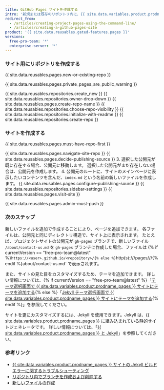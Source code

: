 ```yaml
---
title: GitHub Pages サイトを作成する
intro: '新規または既存のリポジトリ内に、{{ site.data.variables.product.prodname_pages }} サイトを作成できます。'
redirect_from:
  - /articles/creating-project-pages-using-the-command-line/
  - /articles/creating-a-github-pages-site
product: '{{ site.data.reusables.gated-features.pages }}'
versions:
  free-pro-team: '*'
  enterprise-server: '*'
---
```


### サイト用にリポジトリを作成する

{{ site.data.reusables.pages.new-or-existing-repo }}

{{ site.data.reusables.pages.private_pages_are_public_warning }}

{{ site.data.reusables.repositories.create_new }}
{{ site.data.reusables.repositories.owner-drop-down }}
{{ site.data.reusables.pages.create-repo-name }}
{{ site.data.reusables.repositories.choose-repo-visibility }}
{{ site.data.reusables.repositories.initialize-with-readme }}
{{ site.data.reusables.repositories.create-repo }}

### サイトを作成する

{{ site.data.reusables.pages.must-have-repo-first }}

{{ site.data.reusables.pages.navigate-site-repo }}
{{ site.data.reusables.pages.decide-publishing-source }}
3. 選択した公開元が既に存在する場合、公開元に移動します。 選択した公開元がまだ存在しない場合は、公開元を作成します。
4. 公開元のルートに、サイトのメインページに表示したいコンテンツを含んだ、`index.md` という名前の新しいファイルを作成します。
{{ site.data.reusables.pages.configure-publishing-source }}
{{ site.data.reusables.repositories.sidebar-settings }}
{{ site.data.reusables.pages.visit-site }}

{{ site.data.reusables.pages.admin-must-push }}

### 次のステップ

新しいファイルを追加で作成することにより、ページを追加できます。 各ファイルは、公開元と同じディレクトリ構造で、サイト上に表示されます。 たとえば、プロジェクトサイトの公開元が `gh-pages` ブランチで、新しいファイル `/about/contact-us.md` を `gh-pages` ブランチに作成した場合、ファイルは {% if currentVersion == "free-pro-team@latest" %}`https://<user>.github.io/<repository>/{% else %}`http(s)://<hostname>/pages/<username>/<repository>/{% endif %}about/contact-us.md` で表示されます。

また、サイトの見た目をカスタマイズするため、テーマを追加できます。 詳しい情報については、{% if currentVersion == "free-pro-team@latest" %}「[テーマ選択画面で {{ site.data.variables.product.prodname_pages }} サイトにテーマを追加する](/articles/adding-a-theme-to-your-github-pages-site-with-the-theme-chooser){% else %}「[Jekyll テーマ選択画面で {{ site.data.variables.product.prodname_pages }} サイトにテーマを追加する](/articles/adding-a-theme-to-your-github-pages-site-using-jekyll){% endif %}」を参照してください。

サイトを更にカスタマイズするには、Jekyll を使用できます。Jekyll は、{{ site.data.variables.product.prodname_pages }} に組み込まれている静的サイトジェネレータです。 詳しい情報については、「[{{ site.data.variables.product.prodname_pages }} と Jekyll](/articles/about-github-pages-and-jekyll)」を参照してください。

### 参考リンク

- [{{ site.data.variables.product.prodname_pages }} サイトの Jekyll ビルドエラーに関するトラブルシューティング](/articles/troubleshooting-jekyll-build-errors-for-github-pages-sites)
- [リポジトリ内でブランチを作成および削除する](/articles/creating-and-deleting-branches-within-your-repository)
- [新しいファイルの作成](/articles/creating-new-files)
